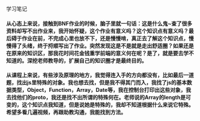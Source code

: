 学习笔记
#### 从心态上来说，接触到BNF作业的时候，脑子里就一句话：这是什么鬼~查了很多资料却写不出作业来，我开始怀疑，这个作业有意义吗？这个知识点有意义吗？最后碍于作业在前，不完成心里也放不下，还是慢慢啃，真正去了解这个知识点，慢慢得了头绪，终于捋顺写出了作业。突然发现这是不是就是走出舒适圈？如果还是在原来的知识区，那我花时间花金钱重学前端的意义何在呢？是了，就是要去学不知道的。深挖老师教导的，扩展自己的知识圈才是最终目的。
#### 从课程上来说，有些涉及原理的地方，我觉得连入手的方向都没有，比如最后一道题，找出js里特殊的对象。我也想去找，但是我不得其门而入，我找了js的基本数据类型，Object，Function，Array，Date等，我在控制台打印出这些对象，我去找他们的proto，我还是找不出所谓的特殊何在。老师说的Array的length是可变的，这个知识点我知道，但是说她是特殊的，我却不知道根据什么来说它特殊。希望多看几遍视频，再跟助教沟通，我能找到方法。